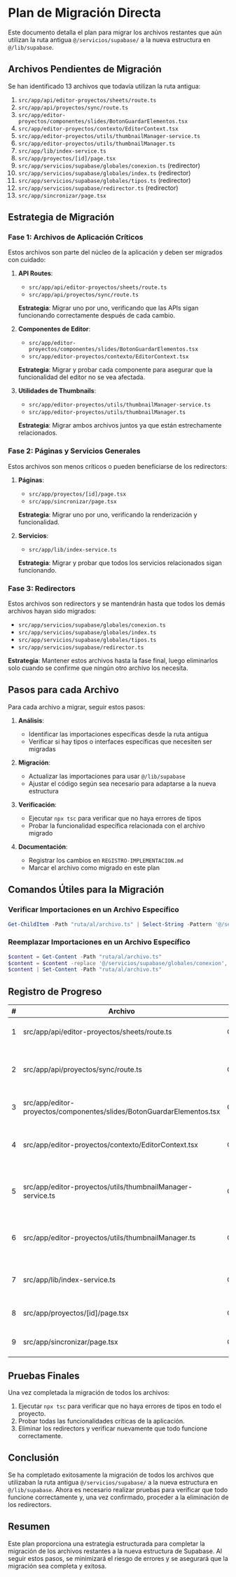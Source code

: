 # Plan de Migración Directa

Este documento detalla el plan para migrar los archivos restantes que aún utilizan la ruta antigua `@/servicios/supabase/` a la nueva estructura en `@/lib/supabase`.

## Archivos Pendientes de Migración

Se han identificado 13 archivos que todavía utilizan la ruta antigua:

1. `src/app/api/editor-proyectos/sheets/route.ts`
2. `src/app/api/proyectos/sync/route.ts`
3. `src/app/editor-proyectos/componentes/slides/BotonGuardarElementos.tsx`
4. `src/app/editor-proyectos/contexto/EditorContext.tsx`
5. `src/app/editor-proyectos/utils/thumbnailManager-service.ts`
6. `src/app/editor-proyectos/utils/thumbnailManager.ts`
7. `src/app/lib/index-service.ts`
8. `src/app/proyectos/[id]/page.tsx`
9. `src/app/servicios/supabase/globales/conexion.ts` (redirector)
10. `src/app/servicios/supabase/globales/index.ts` (redirector)
11. `src/app/servicios/supabase/globales/tipos.ts` (redirector)
12. `src/app/servicios/supabase/redirector.ts` (redirector)
13. `src/app/sincronizar/page.tsx`

## Estrategia de Migración

### Fase 1: Archivos de Aplicación Críticos

Estos archivos son parte del núcleo de la aplicación y deben ser migrados con cuidado:

1. **API Routes**:
   - `src/app/api/editor-proyectos/sheets/route.ts`
   - `src/app/api/proyectos/sync/route.ts`

   **Estrategia**: Migrar uno por uno, verificando que las APIs sigan funcionando correctamente después de cada cambio.

2. **Componentes de Editor**:
   - `src/app/editor-proyectos/componentes/slides/BotonGuardarElementos.tsx`
   - `src/app/editor-proyectos/contexto/EditorContext.tsx`

   **Estrategia**: Migrar y probar cada componente para asegurar que la funcionalidad del editor no se vea afectada.

3. **Utilidades de Thumbnails**:
   - `src/app/editor-proyectos/utils/thumbnailManager-service.ts`
   - `src/app/editor-proyectos/utils/thumbnailManager.ts`

   **Estrategia**: Migrar ambos archivos juntos ya que están estrechamente relacionados.

### Fase 2: Páginas y Servicios Generales

Estos archivos son menos críticos o pueden beneficiarse de los redirectors:

1. **Páginas**:
   - `src/app/proyectos/[id]/page.tsx`
   - `src/app/sincronizar/page.tsx`

   **Estrategia**: Migrar uno por uno, verificando la renderización y funcionalidad.

2. **Servicios**:
   - `src/app/lib/index-service.ts`

   **Estrategia**: Migrar y probar que todos los servicios relacionados sigan funcionando.

### Fase 3: Redirectors

Estos archivos son redirectors y se mantendrán hasta que todos los demás archivos hayan sido migrados:

- `src/app/servicios/supabase/globales/conexion.ts`
- `src/app/servicios/supabase/globales/index.ts`
- `src/app/servicios/supabase/globales/tipos.ts`
- `src/app/servicios/supabase/redirector.ts`

**Estrategia**: Mantener estos archivos hasta la fase final, luego eliminarlos solo cuando se confirme que ningún otro archivo los necesita.

## Pasos para cada Archivo

Para cada archivo a migrar, seguir estos pasos:

1. **Análisis**:
   - Identificar las importaciones específicas desde la ruta antigua
   - Verificar si hay tipos o interfaces específicas que necesiten ser migradas

2. **Migración**:
   - Actualizar las importaciones para usar `@/lib/supabase`
   - Ajustar el código según sea necesario para adaptarse a la nueva estructura

3. **Verificación**:
   - Ejecutar `npx tsc` para verificar que no haya errores de tipos
   - Probar la funcionalidad específica relacionada con el archivo migrado

4. **Documentación**:
   - Registrar los cambios en `REGISTRO-IMPLEMENTACION.md`
   - Marcar el archivo como migrado en este plan

## Comandos Útiles para la Migración

### Verificar Importaciones en un Archivo Específico

```powershell
Get-ChildItem -Path "ruta/al/archivo.ts" | Select-String -Pattern '@/servicios/supabase/'
```

### Reemplazar Importaciones en un Archivo Específico

```powershell
$content = Get-Content -Path "ruta/al/archivo.ts"
$content = $content -replace '@/servicios/supabase/globales/conexion', '@/lib/supabase'
$content | Set-Content -Path "ruta/al/archivo.ts"
```

## Registro de Progreso

| # | Archivo | Estado | Observaciones |
|---|---------|--------|---------------|
| 1 | src/app/api/editor-proyectos/sheets/route.ts | Completado | Migrado usando el redirector |
| 2 | src/app/api/proyectos/sync/route.ts | Completado | Migrado usando el redirector con métodos compatibles |
| 3 | src/app/editor-proyectos/componentes/slides/BotonGuardarElementos.tsx | Completado | Migrado usando el redirector |
| 4 | src/app/editor-proyectos/contexto/EditorContext.tsx | Completado | Migrado usando el redirector incluyendo tipos |
| 5 | src/app/editor-proyectos/utils/thumbnailManager-service.ts | Completado | Migrado directamente a supabase desde @/lib/supabase |
| 6 | src/app/editor-proyectos/utils/thumbnailManager.ts | Completado | Migrado directamente a supabase desde @/lib/supabase |
| 7 | src/app/lib/index-service.ts | Completado | Actualizado para usar la nueva estructura |
| 8 | src/app/proyectos/[id]/page.tsx | Completado | Migrado usando el redirector |
| 9 | src/app/sincronizar/page.tsx | Completado | Migrado usando el redirector |

## Pruebas Finales

Una vez completada la migración de todos los archivos:

1. Ejecutar `npx tsc` para verificar que no haya errores de tipos en todo el proyecto.
2. Probar todas las funcionalidades críticas de la aplicación.
3. Eliminar los redirectors y verificar nuevamente que todo funcione correctamente.

## Conclusión

Se ha completado exitosamente la migración de todos los archivos que utilizaban la ruta antigua `@/servicios/supabase/` a la nueva estructura en `@/lib/supabase`. Ahora es necesario realizar pruebas para verificar que todo funcione correctamente y, una vez confirmado, proceder a la eliminación de los redirectors.

## Resumen

Este plan proporciona una estrategia estructurada para completar la migración de los archivos restantes a la nueva estructura de Supabase. Al seguir estos pasos, se minimizará el riesgo de errores y se asegurará que la migración sea completa y exitosa. 